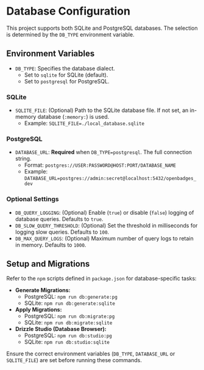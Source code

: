 # Database Configuration

This project supports both SQLite and PostgreSQL databases. The selection is determined by the `DB_TYPE` environment variable.

## Environment Variables

-   `DB_TYPE`: Specifies the database dialect. 
    -   Set to `sqlite` for SQLite (default).
    -   Set to `postgresql` for PostgreSQL.

### SQLite

-   `SQLITE_FILE`: (Optional) Path to the SQLite database file. If not set, an in-memory database (`:memory:`) is used.
    -   Example: `SQLITE_FILE=./local_database.sqlite`

### PostgreSQL

-   `DATABASE_URL`: **Required** when `DB_TYPE=postgresql`. The full connection string.
    -   Format: `postgres://USER:PASSWORD@HOST:PORT/DATABASE_NAME`
    -   Example: `DATABASE_URL=postgres://admin:secret@localhost:5432/openbadges_dev`

### Optional Settings

-   `DB_QUERY_LOGGING`: (Optional) Enable (`true`) or disable (`false`) logging of database queries. Defaults to `true`.
-   `DB_SLOW_QUERY_THRESHOLD`: (Optional) Set the threshold in milliseconds for logging slow queries. Defaults to `100`.
-   `DB_MAX_QUERY_LOGS`: (Optional) Maximum number of query logs to retain in memory. Defaults to `1000`.

## Setup and Migrations

Refer to the `npm` scripts defined in `package.json` for database-specific tasks:

-   **Generate Migrations:**
    -   PostgreSQL: `npm run db:generate:pg`
    -   SQLite: `npm run db:generate:sqlite`
-   **Apply Migrations:**
    -   PostgreSQL: `npm run db:migrate:pg`
    -   SQLite: `npm run db:migrate:sqlite`
-   **Drizzle Studio (Database Browser):**
    -   PostgreSQL: `npm run db:studio:pg`
    -   SQLite: `npm run db:studio:sqlite`

Ensure the correct environment variables (`DB_TYPE`, `DATABASE_URL` or `SQLITE_FILE`) are set before running these commands.
